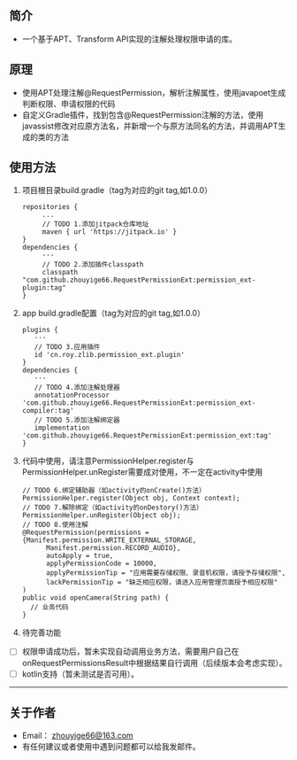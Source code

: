 ## 简介
* 一个基于APT、Transform API实现的注解处理权限申请的库。
## 原理
* 使用APT处理注解@RequestPermission，解析注解属性，使用javapoet生成判断权限、申请权限的代码
* 自定义Gradle插件，找到包含@RequestPermission注解的方法，使用javassist修改对应原方法名，并新增一个与原方法同名的方法，并调用APT生成的类的方法
## 使用方法
1. 项目根目录build.gradle（tag为对应的git tag,如1.0.0）
   ```
   repositories {
        ...
        // TODO 1.添加jitpack仓库地址
        maven { url 'https://jitpack.io' }
   }
   dependencies {
        ···
        // TODO 2.添加插件classpath
        classpath "com.github.zhouyige66.RequestPermissionExt:permission_ext-plugin:tag"
   }
   ```
2. app build.gradle配置（tag为对应的git tag,如1.0.0）
   ```
   plugins {
      ···
      // TODO 3.应用插件
      id 'cn.roy.zlib.permission_ext.plugin'
   }
   dependencies {
      ···
      // TODO 4.添加注解处理器
      annotationProcessor 'com.github.zhouyige66.RequestPermissionExt:permission_ext-compiler:tag'
      // TODO 5.添加注解绑定器
      implementation 'com.github.zhouyige66.RequestPermissionExt:permission_ext:tag'
   }
   ```
3. 代码中使用，请注意PermissionHelper.register与PermissionHelper.unRegister需要成对使用，不一定在activity中使用
   ```
   // TODO 6.绑定辅助器（如activity的onCreate()方法）
   PermissionHelper.register(Object obj, Context context); 
   // TODO 7.解除绑定（如activity的onDestory()方法）
   PermissionHelper.unRegister(Object obj);
   // TODO 8.使用注解
   @RequestPermission(permissions = {Manifest.permission.WRITE_EXTERNAL_STORAGE,
         Manifest.permission.RECORD_AUDIO},
         autoApply = true,
         applyPermissionCode = 10000,
         applyPermissionTip = "应用需要存储权限、录音机权限，请授予存储权限",
         lackPermissionTip = "缺乏相应权限，请进入应用管理页面授予相应权限"
   )
   public void openCamera(String path) {
     // 业务代码
   }
   ```
4. 待完善功能
 * [ ] 权限申请成功后，暂未实现自动调用业务方法，需要用户自己在onRequestPermissionsResult中根据结果自行调用（后续版本会考虑实现）。
 * [ ] kotlin支持（暂未测试是否可用）。
---
## 关于作者
* Email： zhouyige66@163.com
* 有任何建议或者使用中遇到问题都可以给我发邮件。
